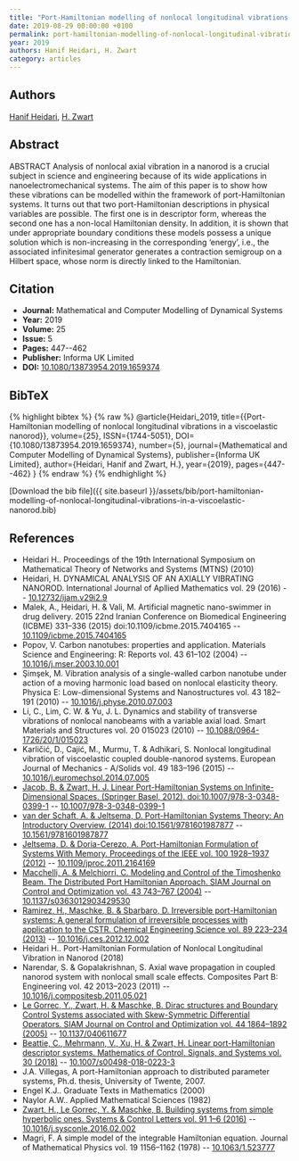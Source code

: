 ```yaml
---
title: "Port-Hamiltonian modelling of nonlocal longitudinal vibrations in a viscoelastic nanorod"
date: 2019-08-29 00:00:00 +0100
permalink: port-hamiltonian-modelling-of-nonlocal-longitudinal-vibrations-in-a-viscoelastic-nanorod
year: 2019
authors: Hanif Heidari, H. Zwart
category: articles
---
```

 
## Authors
[Hanif Heidari](authors/hanif-heidari), [H. Zwart](authors/hans-zwart)
 
## Abstract
ABSTRACT Analysis of nonlocal axial vibration in a nanorod is a crucial subject in science and engineering because of its wide applications in nanoelectromechanical systems. The aim of this paper is to show how these vibrations can be modelled within the framework of port-Hamiltonian systems. It turns out that two port-Hamiltonian descriptions in physical variables are possible. The first one is in descriptor form, whereas the second one has a non-local Hamiltonian density. In addition, it is shown that under appropriate boundary conditions these models possess a unique solution which is non-increasing in the corresponding ‘energy’, i.e., the associated infinitesimal generator generates a contraction semigroup on a Hilbert space, whose norm is directly linked to the Hamiltonian.
 
## Citation
- **Journal:** Mathematical and Computer Modelling of Dynamical Systems
- **Year:** 2019
- **Volume:** 25
- **Issue:** 5
- **Pages:** 447--462
- **Publisher:** Informa UK Limited
- **DOI:** [10.1080/13873954.2019.1659374](https://doi.org/10.1080/13873954.2019.1659374)
 
## BibTeX
{% highlight bibtex %}
{% raw %}
@article{Heidari_2019,
  title={{Port-Hamiltonian modelling of nonlocal longitudinal vibrations in a viscoelastic nanorod}},
  volume={25},
  ISSN={1744-5051},
  DOI={10.1080/13873954.2019.1659374},
  number={5},
  journal={Mathematical and Computer Modelling of Dynamical Systems},
  publisher={Informa UK Limited},
  author={Heidari, Hanif and Zwart, H.},
  year={2019},
  pages={447--462}
}
{% endraw %}
{% endhighlight %}
 
[Download the bib file]({{ site.baseurl }}/assets/bib/port-hamiltonian-modelling-of-nonlocal-longitudinal-vibrations-in-a-viscoelastic-nanorod.bib)
 
## References
- Heidari H.. Proceedings of the 19th International Symposium on Mathematical Theory of Networks and Systems (MTNS) (2010)
- Heidari, H. DYNAMICAL ANALYSIS OF AN AXIALLY VIBRATING NANOROD. International Journal of Apllied Mathematics vol. 29 (2016) -- [10.12732/ijam.v29i2.9](https://doi.org/10.12732/ijam.v29i2.9)
- Malek, A., Heidari, H. & Vali, M. Artificial magnetic nano-swimmer in drug delivery. 2015 22nd Iranian Conference on Biomedical Engineering (ICBME) 331–336 (2015) doi:10.1109/icbme.2015.7404165 -- [10.1109/icbme.2015.7404165](https://doi.org/10.1109/icbme.2015.7404165)
- Popov, V. Carbon nanotubes: properties and application. Materials Science and Engineering: R: Reports vol. 43 61–102 (2004) -- [10.1016/j.mser.2003.10.001](https://doi.org/10.1016/j.mser.2003.10.001)
- Şimşek, M. Vibration analysis of a single-walled carbon nanotube under action of a moving harmonic load based on nonlocal elasticity theory. Physica E: Low-dimensional Systems and Nanostructures vol. 43 182–191 (2010) -- [10.1016/j.physe.2010.07.003](https://doi.org/10.1016/j.physe.2010.07.003)
- Li, C., Lim, C. W. & Yu, J. L. Dynamics and stability of transverse vibrations of nonlocal nanobeams with a variable axial load. Smart Materials and Structures vol. 20 015023 (2010) -- [10.1088/0964-1726/20/1/015023](https://doi.org/10.1088/0964-1726/20/1/015023)
- Karličić, D., Cajić, M., Murmu, T. & Adhikari, S. Nonlocal longitudinal vibration of viscoelastic coupled double-nanorod systems. European Journal of Mechanics - A/Solids vol. 49 183–196 (2015) -- [10.1016/j.euromechsol.2014.07.005](https://doi.org/10.1016/j.euromechsol.2014.07.005)
- [Jacob, B. & Zwart, H. J. Linear Port-Hamiltonian Systems on Infinite-Dimensional Spaces. (Springer Basel, 2012). doi:10.1007/978-3-0348-0399-1](linear-port-hamiltonian-systems-on-infinite-dimensional-spaces) -- [10.1007/978-3-0348-0399-1](https://doi.org/10.1007/978-3-0348-0399-1)
- [van der Schaft, A. & Jeltsema, D. Port-Hamiltonian Systems Theory: An Introductory Overview. (2014) doi:10.1561/9781601987877](port-hamiltonian-systems-theory-an-introductory-overview0) -- [10.1561/9781601987877](https://doi.org/10.1561/9781601987877)
- [Jeltsema, D. & Doria-Cerezo, A. Port-Hamiltonian Formulation of Systems With Memory. Proceedings of the IEEE vol. 100 1928–1937 (2012)](port-hamiltonian-formulation-of-systems-with-memory) -- [10.1109/jproc.2011.2164169](https://doi.org/10.1109/jproc.2011.2164169)
- [Macchelli, A. & Melchiorri, C. Modeling and Control of the Timoshenko Beam. The Distributed Port Hamiltonian Approach. SIAM Journal on Control and Optimization vol. 43 743–767 (2004)](modeling-and-control-of-the-timoshenko-beam-the-distributed-port-hamiltonian-approach) -- [10.1137/s0363012903429530](https://doi.org/10.1137/s0363012903429530)
- [Ramirez, H., Maschke, B. & Sbarbaro, D. Irreversible port-Hamiltonian systems: A general formulation of irreversible processes with application to the CSTR. Chemical Engineering Science vol. 89 223–234 (2013)](irreversible-port-hamiltonian-systems-a-general-formulation-of-irreversible-processes-with-application-to-the-cstr) -- [10.1016/j.ces.2012.12.002](https://doi.org/10.1016/j.ces.2012.12.002)
- Heidari H.. Port-Hamiltonian Formulation of Nonlocal Longitudinal Vibration in Nanorod (2018)
- Narendar, S. & Gopalakrishnan, S. Axial wave propagation in coupled nanorod system with nonlocal small scale effects. Composites Part B: Engineering vol. 42 2013–2023 (2011) -- [10.1016/j.compositesb.2011.05.021](https://doi.org/10.1016/j.compositesb.2011.05.021)
- [Le Gorrec, Y., Zwart, H. & Maschke, B. Dirac structures and Boundary Control Systems associated with Skew-Symmetric Differential Operators. SIAM Journal on Control and Optimization vol. 44 1864–1892 (2005)](dirac-structures-and-boundary-control-systems-associated-with-skew-symmetric-differential-operators) -- [10.1137/040611677](https://doi.org/10.1137/040611677)
- [Beattie, C., Mehrmann, V., Xu, H. & Zwart, H. Linear port-Hamiltonian descriptor systems. Mathematics of Control, Signals, and Systems vol. 30 (2018)](linear-port-hamiltonian-descriptor-systems) -- [10.1007/s00498-018-0223-3](https://doi.org/10.1007/s00498-018-0223-3)
- J.A. Villegas, A port-Hamiltonian approach to distributed parameter systems, Ph.d. thesis, University of Twente, 2007.
- Engel K.J.. Graduate Texts in Mathematics (2000)
- Naylor A.W.. Applied Mathematical Sciences (1982)
- [Zwart, H., Le Gorrec, Y. & Maschke, B. Building systems from simple hyperbolic ones. Systems &amp; Control Letters vol. 91 1–6 (2016)](building-systems-from-simple-hyperbolic-ones) -- [10.1016/j.sysconle.2016.02.002](https://doi.org/10.1016/j.sysconle.2016.02.002)
- Magri, F. A simple model of the integrable Hamiltonian equation. Journal of Mathematical Physics vol. 19 1156–1162 (1978) -- [10.1063/1.523777](https://doi.org/10.1063/1.523777)

